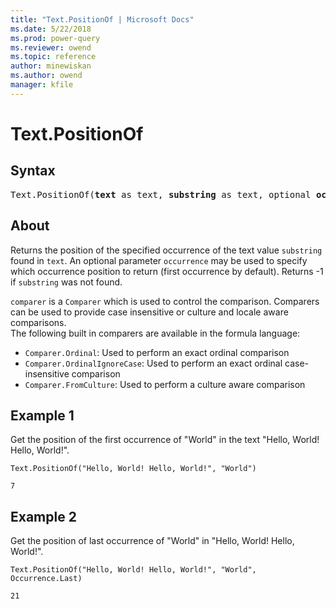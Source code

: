 ```yaml
---
title: "Text.PositionOf | Microsoft Docs"
ms.date: 5/22/2018
ms.prod: power-query
ms.reviewer: owend
ms.topic: reference
author: minewiskan
ms.author: owend
manager: kfile
---
```

# Text.PositionOf

## Syntax

<pre>
Text.PositionOf(<b>text</b> as text, <b>substring</b> as text, optional <b>occurrence</b> as nullable number, optional <b>comparer</b> as nullable function) as any
</pre>

## About
Returns the position of the specified occurrence of the text value `substring` found in `text`. An optional parameter `occurrence` may be used to specify which occurrence position to return (first occurrence by default). Returns -1 if `substring` was not found. <div> `comparer` is a `Comparer` which is used to control the comparison. Comparers can be used to provide case insensitive or culture and locale aware comparisons. </div> <div> The following built in comparers are available in the formula language: </div> <ul> <li>`Comparer.Ordinal`: Used to perform an exact ordinal comparison</li> <li>`Comparer.OrdinalIgnoreCase`: Used to perform an exact ordinal case-insensitive comparison</li> <li> `Comparer.FromCulture`: Used to perform a culture aware comparison</li> </ul>

## Example 1
Get the position of the first occurrence of "World" in the text "Hello, World! Hello, World!".


```powerquery-m
Text.PositionOf("Hello, World! Hello, World!", "World")
```

`7`

## Example 2
Get the position of last occurrence of "World" in "Hello, World! Hello, World!".

```powerquery-m
Text.PositionOf("Hello, World! Hello, World!", "World", Occurrence.Last)
```

`21`